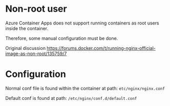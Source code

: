 # Non-root user

Azure Container Apps does not support running containers as root users inside the container.

Therefore, some manual configuration must be done.

Original discussion https://forums.docker.com/t/running-nginx-official-image-as-non-root/135759/7 

# Configuration

Normal conf file is found within the container at path: `etc/nginx/nginx.conf`

Default conf is found at path: `/etc/nginx/conf.d/default.conf`